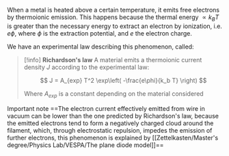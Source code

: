 When a metal is heated above a certain temperature, it emits free electrons by thermoionic emission.
This happens because the thermal energy $\propto k_B T$ is greater than the necessary energy to extract an electron by ionization, i.e. $e\phi$, where $\phi$ is the extraction potential, and $e$ the electron charge.

We have an experimental law describing this phenomenon, called:

>[!info] **Richardson's law**
>A material emits a thermoionic current density $J$ according to the experimental law:
>
>$$ J = A_{exp} T^2 \exp\left( -\frac{e\phi}{k_b T} \right) $$
>
>Where $A_{exp}$ is a constant depending on the material considered

Important note ==The electron current effectively emitted from wire in vacuum can be lower than the one predicted by Richardson's law, because the emitted electrons tend to form a negatively charged cloud around the filament, which, through electrostatic repulsion, impedes the emission of further electrons, this phenomenon is explained by [[Zettelkasten/Master's degree/Physics Lab/VESPA/The plane diode model]]==
